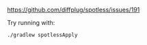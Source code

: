https://github.com/diffplug/spotless/issues/191

Try running with:

```
./gradlew spotlessApply
```

